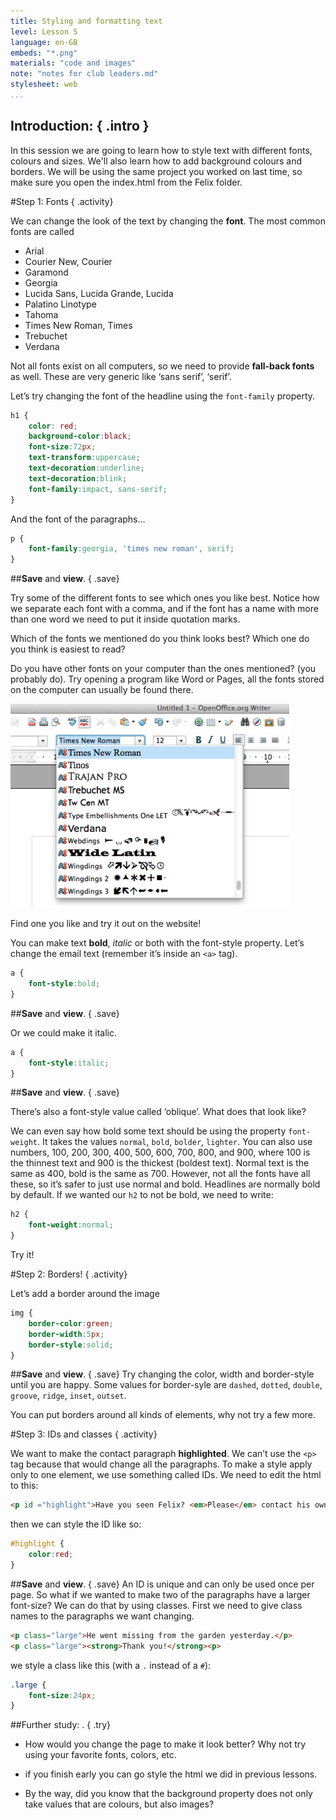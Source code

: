 ```yaml
---
title: Styling and formatting text
level: Lesson 5
language: en-GB
embeds: "*.png"
materials: "code and images"
note: "notes for club leaders.md"
stylesheet: web
...
```


## __Introduction:__ { .intro }
In this session we are going to learn how to style text with different fonts, colours and sizes. We'll also learn how to add background colours and borders. We will be using the same project you worked on last time, so make sure you open the index.html from the Felix folder.

#Step 1: Fonts { .activity}

We can change the look of the text by changing the __font__. The most common fonts are called 

* Arial
* Courier New, Courier
* Garamond
* Georgia
* Lucida Sans, Lucida Grande, Lucida
* Palatino Linotype
* Tahoma
* Times New Roman, Times
* Trebuchet
* Verdana

Not all fonts exist on all computers, so we need to provide __fall-back fonts__ as well. These are very generic like ‘sans serif’, ‘serif’.

Let’s try changing the font of the headline using the `font-family` property.

```CSS
h1 { 
	color: red;
	background-color:black;
	font-size:72px;
	text-transform:uppercase;
	text-decoration:underline;
	text-decoration:blink;
	font-family:impact, sans-serif;
}
```
And the font of the paragraphs...

```CSS
p {
	font-family:georgia, 'times new roman', serif;
}
```

##__Save__ and __view__. { .save}

Try some of the different fonts to see which ones you like best. Notice how we separate each font with a comma, and if the font has a name with more than one word we need to put it inside quotation marks.

Which of the fonts we mentioned do you think looks best? Which one do you think is easiest to read?

Do you have other fonts on your computer than the ones mentioned? (you probably do). Try opening a program like Word or Pages, all the fonts stored on the computer can usually be found there.

![screenshot](fonts.png)

Find one you like and try it out on the website!

You can make text __bold__, *italic* or both with the font-style property. Let’s change the email text (remember it’s inside an `<a>` tag).

```CSS
a {
	font-style:bold;
}
```

##__Save__ and __view__. { .save}

Or we could make it italic.

```CSS
a {
	font-style:italic;
}
```
##__Save__ and __view__. { .save}

There’s also a font-style value called ‘oblique’. What does that look like?

We can even say how bold some text should be using the property `font-weight`. It takes the values `normal`, `bold`, `bolder`, `lighter`. You can also use numbers, 100, 200, 300, 400, 500, 600, 700, 800, and 900, where 100 is the thinnest text and 900 is the thickest (boldest text). Normal text is the same as 400, bold is the same as 700. However, not all the fonts have all these, so it’s safer to just use normal and bold. Headlines are normally bold by default. If we wanted our `h2` to not be bold, we need to write:

```CSS
h2 {
	font-weight:normal;
}
```

Try it!

#Step 2: Borders! { .activity}

Let’s add a border around the image

```CSS
img {
	border-color:green;
	border-width:5px;
	border-style:solid;
}
```
##__Save__ and __view__. { .save}
Try changing the color, width and border-style until you are happy. Some values for border-syle are `dashed`, `dotted`, `double`, `groove`, `ridge`, `inset`, `outset`. 

You can put borders around all kinds of elements, why not try a few more.

#Step 3: IDs and classes { .activity}

We want to make the contact paragraph __highlighted__.  We can’t use the `<p>` tag because that would change all the paragraphs. To make a style apply only to one element, we use something called IDs. We need to edit the html to this:

```html
<p id ="highlight">Have you seen Felix? <em>Please</em> contact his owners at <a href="mailto:felixowners@email.com">felixowners@email.com</a></p>
```
then we can style the ID like so:

```CSS
#highlight {
	color:red;
}
```
##__Save__ and __view__. { .save}
An ID is unique and can only be used once per page. So what if we wanted to make two of the paragraphs have a larger font-size? We can do that by using classes. First we need to give class names to the paragraphs we want changing.

```HTML
<p class="large">He went missing from the garden yesterday.</p>
<p class="large"><strong>Thank you!</strong><p>
```
we style a class like this (with a `.` instead of a `#`):

```CSS
.large {
	font-size:24px;
}
```

##Further study: . { .try}

+ How would you change the page to make it look better? Why not try using your favorite fonts, colors, etc.

+ if you finish early you can go style the html we did in previous lessons.

+ By the way, did you know that the background property does not only take values that are colours, but also images?
